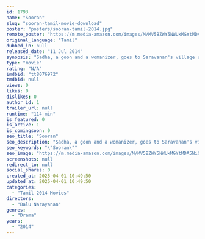 ```yaml
---
id: 1793
name: "Sooran"
slug: "sooran-tamil-movie-download"
poster: "posters/sooran-tamil-2014.jpg"
remote_poster: "https://m.media-amazon.com/images/M/MV5BZWY5NWUxMGYtMDA5Ni00NWExLTljNmUtZjljZDU0ZmI4Y2JhXkEyXkFqcGdeQXVyNTM3MDMyMDQ@._V1_SX300.jpg"
original_language: "Tamil"
dubbed_in: null
released_date: "11 Jul 2014"
synopsis: "Sadha, a goon and a womanizer, goes to Saravanan's village under the pretext of being his friend. During his absence, Saravanan gets involved in gang wars."
type: "movie"
rating: "N/A"
imdbid: "tt8076972"
tmdbid: null
views: 0
likes: 0
dislikes: 0
author_id: 1
trailer_url: null
runtime: "114 min"
is_featured: 0
is_active: 1
is_comingsoon: 0
seo_title: "Sooran"
seo_description: "Sadha, a goon and a womanizer, goes to Saravanan's village under the pretext of being his friend. During his absence, Saravanan gets involved in gang wars."
seo_keywords: "\"Sooran\""
seo_image: "https://m.media-amazon.com/images/M/MV5BZWY5NWUxMGYtMDA5Ni00NWExLTljNmUtZjljZDU0ZmI4Y2JhXkEyXkFqcGdeQXVyNTM3MDMyMDQ@._V1_SX300.jpg"
screenshots: null
redirect_to: null
social_shares: 0
created_at: 2025-04-01 10:49:50
updated_at: 2025-04-01 10:49:50
categories:
  - "Tamil 2014 Movies"
directors:
  - "Balu Narayanan"
genres:
  - "Drama"
years:
  - "2014"
---
```

